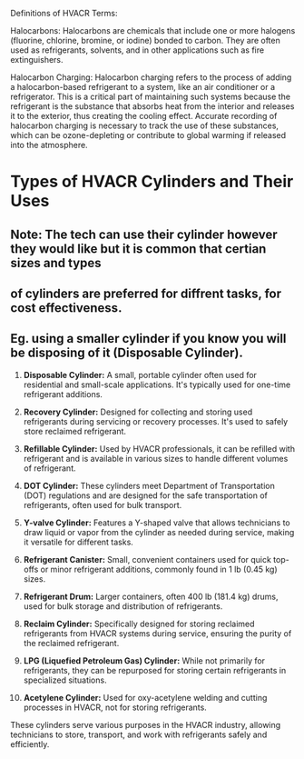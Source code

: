 Definitions of HVACR Terms:

Halocarbons: Halocarbons are chemicals that include one or more halogens (fluorine, chlorine, bromine, or iodine) bonded to carbon. They are often used as refrigerants, solvents, and in other applications such as fire extinguishers.

Halocarbon Charging: Halocarbon charging refers to the process of adding a halocarbon-based refrigerant to a system, like an air conditioner or a refrigerator. This is a critical part of maintaining such systems because the refrigerant is the substance that absorbs heat from the interior and releases it to the exterior, thus creating the cooling effect. Accurate recording of halocarbon charging is necessary to track the use of these substances, which can be ozone-depleting or contribute to global warming if released into the atmosphere.


# Types of HVACR Cylinders and Their Uses

## Note: The tech can use their cylinder however they would like but it is common that certian sizes and types 
## of cylinders are preferred for diffrent tasks, for cost effectiveness.
## Eg. using a smaller cylinder if you know you will be disposing of it (Disposable Cylinder).

1. **Disposable Cylinder:** A small, portable cylinder often used for residential and small-scale applications. It's typically used for one-time refrigerant additions.

2. **Recovery Cylinder:** Designed for collecting and storing used refrigerants during servicing or recovery processes. It's used to safely store reclaimed refrigerant.

3. **Refillable Cylinder:** Used by HVACR professionals, it can be refilled with refrigerant and is available in various sizes to handle different volumes of refrigerant.

4. **DOT Cylinder:** These cylinders meet Department of Transportation (DOT) regulations and are designed for the safe transportation of refrigerants, often used for bulk transport.

5. **Y-valve Cylinder:** Features a Y-shaped valve that allows technicians to draw liquid or vapor from the cylinder as needed during service, making it versatile for different tasks.

6. **Refrigerant Canister:** Small, convenient containers used for quick top-offs or minor refrigerant additions, commonly found in 1 lb (0.45 kg) sizes.

7. **Refrigerant Drum:** Larger containers, often 400 lb (181.4 kg) drums, used for bulk storage and distribution of refrigerants.

8. **Reclaim Cylinder:** Specifically designed for storing reclaimed refrigerants from HVACR systems during service, ensuring the purity of the reclaimed refrigerant.

9. **LPG (Liquefied Petroleum Gas) Cylinder:** While not primarily for refrigerants, they can be repurposed for storing certain refrigerants in specialized situations.

10. **Acetylene Cylinder:** Used for oxy-acetylene welding and cutting processes in HVACR, not for storing refrigerants.

These cylinders serve various purposes in the HVACR industry, allowing technicians to store, transport, and work with refrigerants safely and efficiently.
